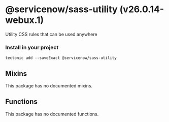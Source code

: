 # @servicenow/sass-utility (v26.0.14-webux.1)

Utility CSS rules that can be used anywhere

### Install in your project

```
tectonic add --saveExact @servicenow/sass-utility
```

## Mixins

This package has no documented mixins.

## Functions

This package has no documented functions.
